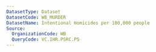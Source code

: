 ```yaml
---
DatasetType: Dataset
DatasetCode: WB_MURDER
DatasetName: Intentional Homicides per 100,000 people
Source:
  OrganizationCode: WB
  QueryCode: VC.IHR.PSRC.P5
---
```


